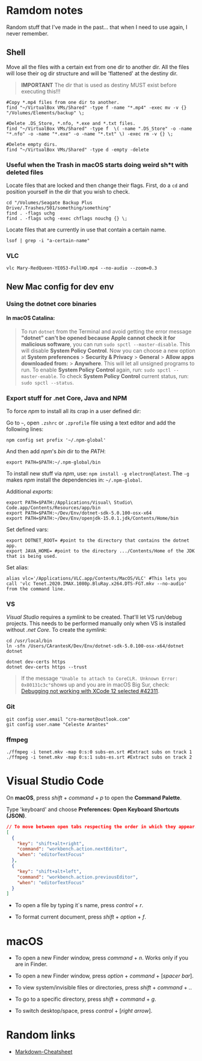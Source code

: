 # Ramdom notes
Random stuff that I've made in the past... that when I need to use again, I never remember.

## Shell

Move all the files with a certain ext from one dir to another dir. All the files will lose their og dir structure and will be 'flattened' at the destiny dir.

> **IMPORTANT** The dir that is used as destiny MUST exist before executing this!!!

```shell
#Copy *.mp4 files from one dir to another.
find "~/VirtualBox VMs/Shared" -type f -name "*.mp4" -exec mv -v {} "/Volumes/Elements/backup" \;

#Delete .DS_Store, *.nfo, *.exe and *.txt files.
find "~/VirtualBox VMs/Shared" -type f  \( -name ".DS_Store" -o -name "*.nfo" -o -name "*.exe" -o -name "*.txt" \) -exec rm -v {} \;

#Delete empty dirs.
find "~/VirtualBox VMs/Shared" -type d -empty -delete

```

### Useful when the Trash in macOS starts doing weird sh*t with deleted files

Locate files that are locked and then change their flags. First, do a `cd` and position yourself in the dir that you wish to check.

```shell
cd "/Volumes/Seagate Backup Plus Drive/.Trashes/501/something/something"
find . -flags uchg
find . -flags uchg -exec chflags nouchg {} \;
```

Locate files that are currently in use that contain a certain name.

```shell
lsof | grep -i "a-certain-name"
```


### VLC

```shell
vlc Mary-RedQueen-YE053-FullHD.mp4 --no-audio --zoom=0.3
```

## New Mac config for dev env


### Using the dotnet core binaries

#### In macOS Catalina:

> To run `dotnet` from the Terminal and avoid getting the error message **"dotnet" can't be opened because Apple cannot check it for malicious software**, you can run `sudo spctl --master-disable`. This will disable **System Policy Control**. Now you can choose a new option at **System preferences** > **Security & Privacy** > **General** > **Allow apps downloaded from:** > **Anywhere**. This will let all unsigned programs to run. To enable **System Policy Control** again, run: `sudo spctl --master-enable`. To check **System Policy Control** current status, run: `sudo spctl --status`.

### Export stuff for .net Core, Java and NPM

To force *npm* to install all its crap in a user defined dir:

Go to `~`, open `.zshrc` or `.zprofile` file using a text editor and add the following lines:

```shell
npm config set prefix '~/.npm-global'
```

And then add *npm*'s *bin* dir to the *PATH*:

```shell
export PATH=$PATH:~/.npm-global/bin
```

To install new stuff via *npm*, use: `npm install -g electron@latest`. The `-g` makes *npm* install the dependencies in: `~/.npm-global`.

Additional *exports*:

```shell
export PATH=$PATH:/Applications/Visual\ Studio\ Code.app/Contents/Resources/app/bin
export PATH=$PATH:~/Dev/Env/dotnet-sdk-5.0.100-osx-x64
export PATH=$PATH:~/Dev/Env/openjdk-15.0.1.jdk/Contents/Home/bin
```

Set defined vars:

```shell
export DOTNET_ROOT= #point to the directory that contains the dotnet app.
export JAVA_HOME= #point to the directory .../Contents/Home of the JDK that is being used.
```

Set alias:

```shell
alias vlc='/Applications/VLC.app/Contents/MacOS/VLC' #This lets you call 'vlc Tenet.2020.IMAX.1080p.BluRay.x264.DTS-FGT.mkv --no-audio' from the command line.
```

### VS

*Visual Studio* requires a *symlink* to be created. That'll let VS run/debug projects. This needs to be performed manually only when VS is installed without *.net Core*. To create the *symlink*:

```shell
cd /usr/local/bin
ln -sfn /Users/CArantesK/Dev/Env/dotnet-sdk-5.0.100-osx-x64/dotnet dotnet
```

```shell
dotnet dev-certs https
dotnet dev-certs https --trust
```

> If the message `"Unable to attach to CoreCLR. Unknown Error: 0x80131c3c"`shows up and you are in macOS Big Sur, check: [Debugging not working with XCode 12 selected #42311](https://github.com/dotnet/runtime/issues/42311).

### Git

```shell
git config user.email "cro-marmot@outlook.com"
git config user.name "Celeste Arantes"
```

### ffmpeg
```shell
./ffmpeg -i tenet.mkv -map 0:s:0 subs-en.srt #Extract subs on track 1
./ffmpeg -i tenet.mkv -map 0:s:1 subs-es.srt #Extract subs on track 2
```

# Visual Studio Code

On **macOS**, press _shift_ + _command_ + _p_ to open the **Command Palette**.

Type 'keyboard' and choose **Preferences: Open Keyboard Shortcuts (JSON)**.

```json
// To move between open tabs respecting the order in which they appear.
[
  {
    "key": "shift+alt+right",
    "command": "workbench.action.nextEditor",
    "when": "editorTextFocus"
  },
  {
    "key": "shift+alt+left",
    "command": "workbench.action.previousEditor",
    "when": "editorTextFocus"
  }
]
```

- To open a file by typing it´s name, press _control_ + _r_.

- To format current document, press _shift_ + _option_ + _f_.

# macOS

- To open a new Finder window, press _command_ + _n_. Works only if you are in Finder.

- To open a new Finder window, press _option_ + _command_ + [_spacer bar_].

- To view system/invisible files or directories, press _shift_ + _command_ + _._.

- To go to a specific directory, press _shift_ + _command_ + _g_.

- To switch desktop/space, press _control_ + [_right arrow_].

# Random links

* [Markdown-Cheatsheet](https://github.com/adam-p/markdown-here/wiki/Markdown-Cheatsheet)